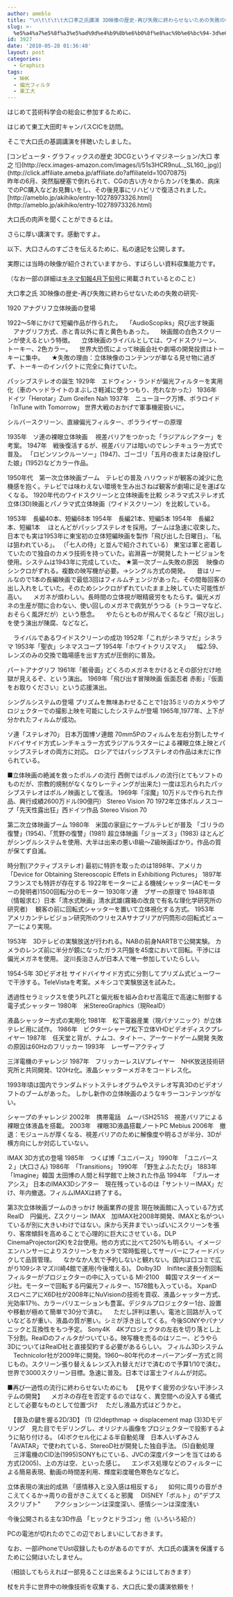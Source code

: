 ```yaml
---
author: ameblo
title: "\n\t\t\t\t大口孝之氏講演 3D映像の歴史-再び失敗に終わらせないための失敗の研究-\t\t"
slug: >-
  %e5%a4%a7%e5%8f%a3%e5%ad%9d%e4%b9%8b%e6%b0%8f%e8%ac%9b%e6%bc%94-3d%e6%98%a0%e5%83%8f%e3%81%ae%e6%ad%b4%e5%8f%b2-%e5%86%8d%e3%81%b3%e5%a4%b1%e6%95%97%e3%81%ab%e7%b5%82%e3%82%8f%e3%82%89%e3%81%9b
id: 3927
date: '2010-05-28 01:36:48'
layout: post
categories:
  - Graphics
tags:
  - NHK
  - 偏光フィルタ
  - 東工大
---
```


はじめて芸術科学会の総会に参加するために、

はじめて東工大田町キャンパスCICを訪問。

そこで大口氏の基調講演を拝聴いたしました。

<dl>

<dt>[コンピュータ・グラフィックスの歴史 3DCGというイマジネーション/大口 孝之 ![](http://ecx.images-amazon.com/images/I/51s3HCR9nuL._SL160_.jpg)](http://click.affiliate.ameba.jp/affiliate.do?affiliateId=10070875)</dt>

<dd style="MARGIN: 0px">昨年の6月、突然脳梗塞で倒れられて、CGの古い方々からカンパを集め、病床でのPC購入などお見舞いをし、その後見事にリハビリで復活されました。</dd>

<dd style="MARGIN: 0px">[http://ameblo.jp/akihiko/entry-10278973326.html](http://ameblo.jp/akihiko/entry-10278973326.html)</dd>

</dl>

大口氏の肉声を聞くことができるとは。

さらに厚い講演です。感動ですよ。

以下、大口さんのすごさを伝えるために、私の速記を公開します。

実際には当時の映像が紹介されていますから、すばらしい資料収集能力です。

（なお一部の詳細は[キネマ旬報4月下旬号](http://amzn.to/9BcWbL)に掲載されているとのこと）

大口孝之氏 3D映像の歴史-再び失敗に終わらせないための失敗の研究-

1920 アナグリフ立体映画の登場

1922～5年にかけて短編作品が作られた。 　「AudioScopiks」飛び出す映画 　アナグリフ方式、赤と青以外に青と黄色もあった。 　映画館の白色スクリーンが使えるという特徴。 　立体映画のライバルとしては、ワイドスクリーン、トーキー、2色カラー。 　世界大恐慌によって映画会社や劇場の開発投資はトーキーに集中。 　★失敗の理由：立体映像のコンテンツが単なる見せ物に過ぎず、トーキーのインパクトに完全に負けていた。

パッシブステレオの誕生 1929年　エドウィン・ランドが偏光フィルターを実用化（車のヘッドライトのまぶしさ軽減に使うつもり、売れなかった） 1936年　ドイツ「Herotar」Zum Greifen Nah 1937年　ニューヨーク万博、ポラロイド「InTune with Tomorrow」 世界大戦のおかげで軍事機密扱いに。

シルバースクリーン、直線偏光フィルター、ポラライザーの原理

1935年　ソ連の裸眼立体映画 　視差バリアをつかった「ラジアルシアター」を考案。 1947年　戦後復活するが、視差バリアは暗いのでレンチキュラー方式で普及。 「ロビンソンクルーソー」(1947)、ゴーゴリ「五月の夜または身投げした娘」(1952)などカラー作品。

1950年代　第一次立体映画ブーム　テレビの普及 ハリウッドが観客の減少に危機感を抱く。テレビでは味わえない環境を生み出さねば観客が劇場に足を運ばなくなる。 1920年代のワイドスクリーンと立体映画を比較 シネラマ式ステレオ式立体(3D)映画とパノラマ式立体映画（ワイドスクリーン）を比較している。

1953年　長編40本、短編68本 1954年　長編21本、短編5本 1954年　長編2本、短編1本 　ほとんどがパッシブステレオを採用。ブームは急速に収束した。 日本でも実は1953年に東宝初の立体短編映画を製作「飛び出した日曜日」、「私は狙われている」。 （「七人の侍」と並んで紹介されている） 東宝は軍と密着していたので独自のカメラ技術を持っていた。岩淵喜一が開発したトービジョンを使用。システムは1943年に完成していた。 ★第一次ブーム失敗の原因 　映像のシンクロがずれる。複数の映写機が必要。→シングル方式の開発。 　昔はリールなので1本の長編映画で最低3回はフィルムチェンジがあった。その間毎回客の出し入れをしていた。そのためシンクロがずれていたまま上映していた可能性が高い。 　メガネが煩わしい。長時間の立体視が眼精疲労をもたらす。偏光メガネの生産が間に合わない、使い回しのメガネで病気がうつる（トラコーマなど、おそらく風評だが）という懸念。 　やたらとものが飛んでくるなど「飛び出し」を使う演出が陳腐、などなど。

　ライバルであるワイドスクリーンの成功 1952年「これがシネラマだ」シネラマ 1953年「聖衣」シネマスコープ 1954年「ホワイトクリスマス」 　幅2.59、レンズのみの交換で臨場感を出す方式が圧倒的に普及。

パートアナグリフ 1961年「骸骨面」どくろのメガネをかけるとその部分だけ地獄が見えるぞ、という演出。 1969年「飛び出す冒険映画 仮面忍者 赤影」『仮面をお取りください』という応援演出。

シングルシステムの登場 プリズムを無味あわせることで1台35ミリのカメラやプロジェクターでの撮影上映を可能にしたシステムが登場 1965年,1977年、上下が分かれたフィルムが成功。

ソ連「ステレオ70」 日本万国博ソ連館 70mm5Pのフィルムを左右分割したサイドバイサイド方式レンチキュラー方式ラジアルラスターによる裸眼立体上映とパッシブステレオの両方に対応。 ロシアではパッシブステレオの作品は未だに作られている。

■立体映画の絶滅を救ったポルノの流行 西側ではポルノの流行(とてもソフトのものだが、宗教的規制がなくなりレーティングが出来た) 一度は忘れられたパッシブステレオはポルノ映画として復活。 1969年「淫魔」10万ドルで作られた作品、興行成績2600万ドル(90億円） Stereo Vision 70 1972年立体ポルノスコープ「先天性露出狂」西ドイツ作品 Stereo Vision 70

第二次立体映画ブーム 1980年　米国の家庭にケーブルテレビが普及 「ゴリラの復讐」(1954)、「荒野の復讐」(1981) 超立体映画「ジョーズ３」(1983) ほとんどがシングルシステムを使用、大半は出来の悪いB級～Z級映画ばかり。作品の質が保てず自滅。

時分割(アクティブステレオ) 最初に特許を取ったのは1898年、アメリカ 「Device for Obtaining Stereoscopic Effets in Exhibitiong Pictures」 1897年フランスでも特許が存在する 1922年モーターによる機械シャッター(ACモーターの発明者)1500回転/分のモーター 1930年ソ連　ブザーの原理で 1948年頃（情報求む）日本「清水式映画」清水武雄(霧箱の改良で有名な理化学研究所の研究者) 　観客の前に回転式シャッターを置いて立体視化する方式。 1953年　アメリカンテレビジョン研究所のウリセスAサナブリアが円筒形の回転式ビューアーにより実現。

1953年　3Dテレビの実験放送が行われる。NABの前身NARTBで公開実験。 カメラのレンズ前に半分が鏡になったガラス円盤を45度において回転。干渉には偏光メガネを使用。 淀川長治さんが日本人で唯一参加していたらしい。

1954-5年 3Dビデオ社 サイドバイサイド方式に分割してプリズム式ビューワーで干渉する。TeleVistaを考案。メキシコで実験放送を試みた。

透過性セラミックスを使うPLZTと偏光板を組み合わせ高電圧で高速に制御する電子式シャッター 1980年　米StereoGraphics（現RealD）

液晶シャッター方式の実用化 1981年　松下電器産業（現パナソニック）が立体テレビ用に試作。 1986年　ビクターシャープ松下立体VHDビデオディスクプレイヤー 1987年　任天堂と背が、ナムコ、タイトー、アーケードゲーム開発 失敗の原因は60Hzのフリッカー 1993年　レーザーアクティブ

三洋電機のチャレンジ 1987年　フリッカーレスLVプレイヤー　NHK放送技術研究所と共同開発、120Hz化。液晶シャッターメガネをコードレス化。

1993年頃は国内でランダムドットステレオグラムやステレオ写真3Dのビデオソフトのブームがあった。 しかし新作の立体映画のようなキラーコンテンツがない。

シャープのチャレンジ 2002年　携帯電話　ムーバSH251iS　視差バリアによる裸眼立体液晶を搭載。 2003年　裸眼3D液晶搭載ノートPC Mebius 2006年　撤退：モジュールが厚くなる、視差バリアのために解像度や明るさが半分、3Dが横方向にしか対応していない。

IMAX 3D方式の登場 1985年　つくば博「ユニバース」 1990年　「ユニバース２」(大口さん) 1986年　「Transitions」 1990年　「野生よふたたび」 1883年　「Imagine」韓国 太田博の人間と科学館で上映された作品 1994年　「ブルーオアシス」 日本のIMAX3Dシアター　現在残っているのは「サントリーIMAX」だけ、年内撤退。フィルムIMAXは終了する。

第3次立体映画ブームのきっかけ 映画業界の提言 現在映画館に入っている7方式 RealD　円偏光、Zスクリーン IMAX　加IMAX社2008年開発、IMAXと名がついているが別に大きいわけではない。床から天井までいっぱいにスクリーンを張り、客席傾斜を高めることで心理的に巨大にさせている。DLP CinemaProjector(2K)を2台使用。他の方式に比べて250%も明るい。イメージエンハンサーによりスクリーンをカメラで常時監視してサーバーにフィードバックして品質管理。 　なかなか人気で予約しないと観れない。国内は口コミで広がり109シネマズ川崎4館で運用(今後増える)。 Dolby3D　Inifitec波長分割回転フィルターがプロジェクターの中に入っている MI-2100　韓国マスターイメージ社。モーターで回転する円偏光フィルター、1578館も入っている。 XpanD　スロベニアにX6D社が2008年にNuVisionの技術を買収、液晶シャッター方式、光効率17％、カラーバリエーションも豊富。デジタルプロジェクター1台、設置や移動が極めて簡単で30分で済む。 　ただし評判は悪い。電池と回路が入っていなどるが重い、液晶の質が悪い。シミが浮き出してくる。今後SONYやパナソニックと互換性をもつ予定。 Sony4K　4Kプロジェクタの左右を切り落とし上下分割。RealDのフィルタがついている。映写機を売るのはソニー、どうやら3DについてはRealD社と直接契約する必要があるらしい。 フィルム3Dシステム 　Technicolor社が2009年に開発。1960～80年代のオーバーアンダー方式と同じもの。スクリーン張り替え＆レンズ入れ替えだけで済むので予算1/10で済む。世界で3000スクリーン目標。急速に普及。日本では富士フイルムが対応。

■再び一過性の流行に終わらせないためにも 　【見やすく疲労の少ない干渉システムの開発】 　メガネの存在を否定するのではなく、異空間への没入する儀式として必要なものとして位置づけ 　ただし液晶方式はどうかと。

　【普及の鍵を握る2D/3D】 (1) (2)depthmap → displacement map (3)3Dモデリング　見た目でモデリングし、オリジナル画像をプロジェクターで投影するように貼り付ける。 (4)ボクセル化による半自動処理　日本人いずみさん「AVATAR」で使われている、StereoD社が開発した独自手法。 (5)自動処理 　三洋電機のCID法(1995)SONYもにている、JVCの深度パターンを当てはめる方式(2005)、上の方は空、といった感じ。 　エンボス処理などのフィルターによる簡易表現、動画の時間差利用、輝度彩度暖色寒色などなど。

立体表現の演出的成熟 「感情移入と没入感は相反する」 　如何に周りの音がきこえてくるか→周りの音がきこえてくると邪魔 　DISNEY「ボルト」の"デプススクリプト" 　　アクションシーンは深度深い、感情シーンは深度浅い

今後公開される主な3D作品 「ヒックとドラゴン」他（いろいろ紹介）

PCの電池が切れたのでこの辺でおしまいにしておきます。

なお、一部iPhoneでUst収録したものがあるのですが、大口氏の講演を保護するために公開はいたしません。

（相談してもらえれば一部見ることは出来るようにはしておきます）

杖を片手に世界中の映像技術を収集する、大口氏に愛の講演依頼を！